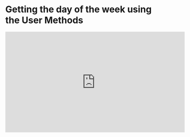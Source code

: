 ﻿# Getting the day of the week using the User Methods 

<iframe width="560" height="315" src="https://www.youtube.com/embed/zky5_J5oYQE?list=PL1DEQjXG2xnKm-XBP3t3KCFZzWMVogMlj" frameborder="0" allowfullscreen></iframe>

